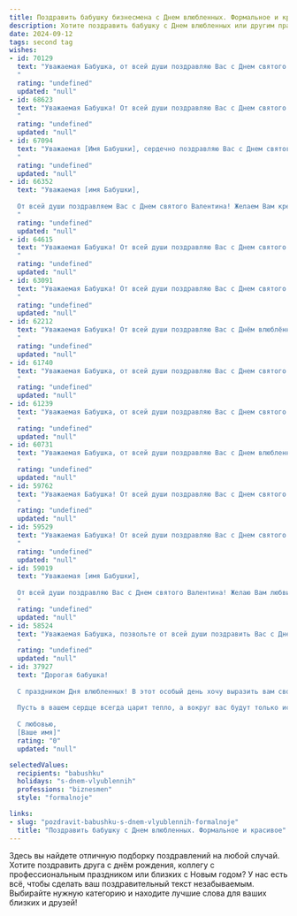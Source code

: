 ```yaml
---
title: Поздравить бабушку бизнесмена с Днем влюбленных. Формальное и красивое
description: Хотите поздравить бабушку с Днем влюбленных или другим праздником? Наш ИИ создаст незабываемое поздравление, а вы обязательно выделитесь среди других.  
date: 2024-09-12
tags: second tag
wishes:
- id: 70129
  text: "Уважаемая Бабушка, от всей души поздравляю Вас с Днем святого Валентина! Желаю Вам море любви, тепла и радости, чтобы каждый день был наполнен счастьем и добрыми эмоциями. Пусть Ваша душа всегда будет светла и полна надежды, как роса на рассвете.
  "
  rating: "undefined"
  updated: "null"
- id: 68623
  text: "Уважаемая Бабушка! От всей души поздравляю Вас с Днем святого Валентина! Желаю Вам море любви, нежности и теплых чувств. Пусть этот день подарит Вам радостные моменты и приятные сюрпризы.
  "
  rating: "undefined"
  updated: "null"
- id: 67094
  text: "Уважаемая [Имя Бабушки], сердечно поздравляю Вас с Днем святого Валентина! Желаю Вам крепкого здоровья, семейного благополучия и ярких моментов, наполненных любовью и заботой. Пусть Ваша жизнь будет полна радости и счастья!
  "
  rating: "undefined"
  updated: "null"
- id: 66352
  text: "Уважаемая [имя Бабушки],
  
  От всей души поздравляем Вас с Днем святого Валентина! Желаем Вам крепкого здоровья, огромного счастья, любви и заботы от Ваших близких. Пусть этот день будет наполнен радостными мгновениями и теплыми словами.
  "
  rating: "undefined"
  updated: "null"
- id: 64615
  text: "Уважаемая Бабушка! От всей души поздравляю Вас с Днем святого Валентина! Желаю Вам крепкого здоровья, благополучия и бесконечной любви! Пусть каждый день Вашей жизни будет наполнен радостью и теплом, как и Ваше сердце, полное любви к близким.
  "
  rating: "undefined"
  updated: "null"
- id: 63091
  text: "Уважаемая Бабушка! От всей души поздравляю Вас с Днем святого Валентина! Желаю Вам тепла, любви, душевного спокойствия и благополучия. Пусть в Вашей жизни всегда царят радость и гармония.
  "
  rating: "undefined"
  updated: "null"
- id: 62212
  text: "Уважаемая Бабушка! От всей души поздравляю Вас с Днём влюблённых! Желаю Вам крепкого здоровья, радости, любви и семейного благополучия! Пусть этот праздник подарит Вам много счастливых моментов и приятных впечатлений!
  "
  rating: "undefined"
  updated: "null"
- id: 61740
  text: "Уважаемая Бабушка, от всей души поздравляю Вас с Днем святого Валентина! Желаю Вам тепла, сердечности и любви в этот прекрасный праздник. Пусть Ваша жизнь будет наполнена радостью и счастьем, а любовь близких всегда будет Вашей опорой.
  "
  rating: "undefined"
  updated: "null"
- id: 61239
  text: "Уважаемая Бабушка, от всей души поздравляю Вас с Днем святого Валентина! Желаю Вам в этот день ощутить всю силу любви, заботы и внимания от близких людей. Пусть Ваше сердце всегда будет согрето любовью и счастьем, пусть каждый день будет наполнен светлыми эмоциями и приятными моментами.
  "
  rating: "undefined"
  updated: "null"
- id: 60731
  text: "Уважаемая Бабушка, от всей души поздравляю Вас с Днем влюбленных! Желаю Вам в этот день тепла, любви и радости, которая дарит Вам силы и вдохновение в Вашей  бизнес-деятельности. Пусть Ваша жизнь будет наполнена счастливыми моментами и яркими событиями!
  "
  rating: "undefined"
  updated: "null"
- id: 59762
  text: "Уважаемая Бабушка! От всей души поздравляю Вас с Днем святого Валентина! Желаю Вам любви, тепла, семейного уюта и всего самого светлого и прекрасного в этот замечательный день. Пусть Ваше сердце всегда будет согрето заботой и вниманием близких людей!
  "
  rating: "undefined"
  updated: "null"
- id: 59529
  text: "Уважаемая Бабушка! От всей души поздравляю Вас с Днем святого Валентина! Желаю Вам крепкого здоровья, семейного благополучия и бесконечной любви! Пусть каждый день Вашей жизни будет наполнен радостью, теплотой и искренними чувствами.
  "
  rating: "undefined"
  updated: "null"
- id: 59019
  text: "Уважаемая [имя Бабушки],
  
  От всей души поздравляю Вас с Днем святого Валентина! Желаю Вам любви, радости, тепла и семейного благополучия. Пусть этот день подарит Вам прекрасные моменты и незабываемые эмоции.
  "
  rating: "undefined"
  updated: "null"
- id: 58524
  text: "Уважаемая Бабушка, позвольте от всей души поздравить Вас с Днем Святого Валентина! Желаю Вам любви, радости, тепла и  нежной заботы. Пусть этот день станет светлым и счастливым, наполненным приятными сюрпризами и искренними чувствами.
  "
  rating: "undefined"
  updated: "null"
- id: 37927
  text: "Дорогая бабушка!
  
  С праздником Дня влюбленных! В этот особый день хочу выразить вам свою безмерную любовь и уважение. Вы для нас – источник вдохновения и мудрости. Ваши жизненные достижения, как успешный бизнесмен, служат примером стойкости и трудолюбия.
  
  Пусть в вашем сердце всегда царит тепло, а вокруг вас будут только искренние и любящие люди. Спасибо за всё, что вы делаете для нашей семьи. Желаю вам здоровья, счастья и вечной гармонии в душе.
  
  С любовью,
  [Ваше имя]"
  rating: "0"
  updated: "null"

selectedValues:
  recipients: "babushku"
  holidays: "s-dnem-vlyublennih"
  professions: "biznesmen"
  style: "formalnoje"

links:
- slug: "pozdravit-babushku-s-dnem-vlyublennih-formalnoje"
  title: "Поздравить бабушку с Днем влюбленных. Формальное и красивое"
---
```


Здесь вы найдете отличную подборку поздравлений на любой случай. 
Хотите поздравить друга с днём рождения, коллегу с профессиональным праздником или близких с Новым годом? У нас есть всё, чтобы сделать ваш поздравительный текст незабываемым. Выбирайте нужную категорию и находите лучшие слова для ваших близких и друзей!
